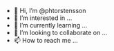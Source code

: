 - 👋 Hi, I’m @phtorstensson
- 👀 I’m interested in ...
- 🌱 I’m currently learning ...
- 💞️ I’m looking to collaborate on ...
- 📫 How to reach me ...

<!---
phtorstensson/phtorstensson is a ✨ special ✨ repository because its `README.md` (this file) appears on your GitHub profile.
You can click the Preview link to take a look at your changes.
--->
